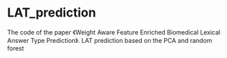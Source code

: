 # LAT_prediction
The code of the paper 《Weight Aware Feature Enriched Biomedical Lexical Answer Type Prediction》.
LAT prediction based on the PCA and random forest 
